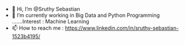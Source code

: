 - 👋 Hi, I’m @Sruthy Sebastian
- 🌱 I’m currently working in  Big Data and Python Programming
      .......Interest : Machine Learning
- 📫 How to reach me : https://www.linkedin.com/in/sruthy-sebastian-1523b4195/

<!---
SruthySebastian1/SruthySebastian1 is a ✨ special ✨ repository because its `README.md` (this file) appears on your GitHub profile.
You can click the Preview link to take a look at your changes.
--->
